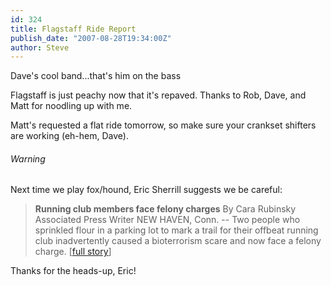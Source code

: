 ```yaml
---
id: 324
title: Flagstaff Ride Report
publish_date: "2007-08-28T19:34:00Z"
author: Steve
---
```

  
Dave's cool band...that's him on the bass

Flagstaff is just peachy now that it's repaved. Thanks to Rob, Dave, and Matt for noodling up with me.

Matt's requested a flat ride tomorrow, so make sure your crankset shifters are working (eh-hem, Dave).

###### Warning

Next time we play fox/hound, Eric Sherrill suggests we be careful:

> **Running club members face felony charges** By Cara Rubinsky  
> Associated Press Writer NEW HAVEN, Conn. -- Two people who sprinkled flour in a parking lot to mark a trail for their offbeat running club inadvertently caused a bioterrorism scare and now face a felony charge. \[[full story](http://www.encyclopedia.com/doc/1Y1-109759468.html)\]

Thanks for the heads-up, Eric!
